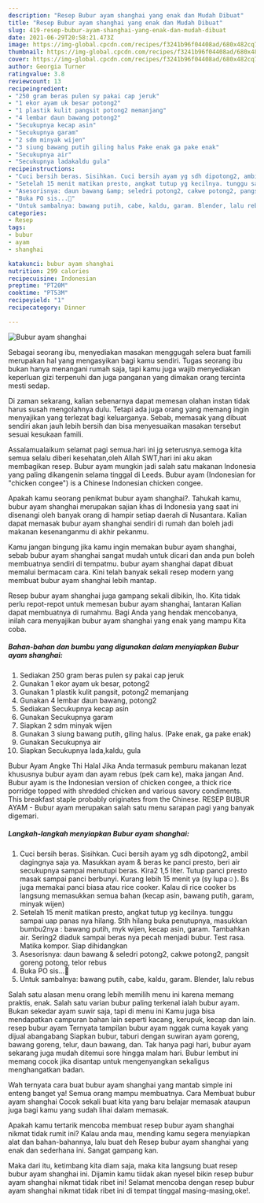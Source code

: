 ```yaml
---
description: "Resep Bubur ayam shanghai yang enak dan Mudah Dibuat"
title: "Resep Bubur ayam shanghai yang enak dan Mudah Dibuat"
slug: 419-resep-bubur-ayam-shanghai-yang-enak-dan-mudah-dibuat
date: 2021-06-29T20:58:21.473Z
image: https://img-global.cpcdn.com/recipes/f3241b96f04408ad/680x482cq70/bubur-ayam-shanghai-foto-resep-utama.jpg
thumbnail: https://img-global.cpcdn.com/recipes/f3241b96f04408ad/680x482cq70/bubur-ayam-shanghai-foto-resep-utama.jpg
cover: https://img-global.cpcdn.com/recipes/f3241b96f04408ad/680x482cq70/bubur-ayam-shanghai-foto-resep-utama.jpg
author: Georgia Turner
ratingvalue: 3.8
reviewcount: 13
recipeingredient:
- "250 gram beras pulen sy pakai cap jeruk"
- "1 ekor ayam uk besar potong2"
- "1 plastik kulit pangsit potong2 memanjang"
- "4 lembar daun bawang potong2"
- "Secukupnya kecap asin"
- "Secukupnya garam"
- "2 sdm minyak wijen"
- "3 siung bawang putih giling halus Pake enak ga pake enak"
- "Secukupnya air"
- "Secukupnya ladakaldu gula"
recipeinstructions:
- "Cuci bersih beras. Sisihkan. Cuci bersih ayam yg sdh dipotong2, ambil dagingnya saja ya. Masukkan ayam &amp; beras ke panci presto, beri air secukupnya sampai menutupi beras. Kira2 1,5 liter. Tutup panci presto masak sampai panci berbunyi. Kurang lebih 15 menit ya (sy lupa☺). Bs juga memakai panci biasa atau rice cooker. Kalau di rice cooker bs langsung memasukkan semua bahan (kecap asin, bawang putih, garam, minyak wijen)"
- "Setelah 15 menit matikan presto, angkat tutup yg kecilnya. tunggu sampai uap panas nya hilang. Stlh hilang buka penutupnya, masukkan bumbu2nya : bawang putih, myk wijen, kecap asin, garam. Tambahkan air. Sering2 diaduk sampai beras nya pecah menjadi bubur. Test rasa. Matika kompor. Siap dihidangkan"
- "Asesorisnya: daun bawang &amp; seledri potong2, cakwe potong2, pangsit goreng potong, telor rebus"
- "Buka PO sis...🥰"
- "Untuk sambalnya: bawang putih, cabe, kaldu, garam. Blender, lalu rebus"
categories:
- Resep
tags:
- bubur
- ayam
- shanghai

katakunci: bubur ayam shanghai 
nutrition: 299 calories
recipecuisine: Indonesian
preptime: "PT20M"
cooktime: "PT53M"
recipeyield: "1"
recipecategory: Dinner

---
```



![Bubur ayam shanghai](https://img-global.cpcdn.com/recipes/f3241b96f04408ad/680x482cq70/bubur-ayam-shanghai-foto-resep-utama.jpg)

Sebagai seorang ibu, menyediakan masakan menggugah selera buat famili merupakan hal yang mengasyikan bagi kamu sendiri. Tugas seorang ibu bukan hanya menangani rumah saja, tapi kamu juga wajib menyediakan keperluan gizi terpenuhi dan juga panganan yang dimakan orang tercinta mesti sedap.

Di zaman  sekarang, kalian sebenarnya dapat memesan olahan instan tidak harus susah mengolahnya dulu. Tetapi ada juga orang yang memang ingin menyajikan yang terlezat bagi keluarganya. Sebab, memasak yang dibuat sendiri akan jauh lebih bersih dan bisa menyesuaikan masakan tersebut sesuai kesukaan famili. 

Assalamualaikum selamat pagi semua.hari ini jg seterusnya.semoga kita semua selalu diberi kesehatan,oleh Allah SWT,hari ini aku akan membagikan resep. Bubur ayam mungkin jadi salah satu makanan Indonesia yang paling dikangenin selama tinggal di Leeds. Bubur ayam (Indonesian for &#34;chicken congee&#34;) is a Chinese Indonesian chicken congee.

Apakah kamu seorang penikmat bubur ayam shanghai?. Tahukah kamu, bubur ayam shanghai merupakan sajian khas di Indonesia yang saat ini disenangi oleh banyak orang di hampir setiap daerah di Nusantara. Kalian dapat memasak bubur ayam shanghai sendiri di rumah dan boleh jadi makanan kesenanganmu di akhir pekanmu.

Kamu jangan bingung jika kamu ingin memakan bubur ayam shanghai, sebab bubur ayam shanghai sangat mudah untuk dicari dan anda pun boleh membuatnya sendiri di tempatmu. bubur ayam shanghai dapat dibuat memalui bermacam cara. Kini telah banyak sekali resep modern yang membuat bubur ayam shanghai lebih mantap.

Resep bubur ayam shanghai juga gampang sekali dibikin, lho. Kita tidak perlu repot-repot untuk memesan bubur ayam shanghai, lantaran Kalian dapat membuatnya di rumahmu. Bagi Anda yang hendak mencobanya, inilah cara menyajikan bubur ayam shanghai yang enak yang mampu Kita coba.

<!--inarticleads1-->

##### Bahan-bahan dan bumbu yang digunakan dalam menyiapkan Bubur ayam shanghai:

1. Sediakan 250 gram beras pulen sy pakai cap jeruk
1. Gunakan 1 ekor ayam uk besar, potong2
1. Gunakan 1 plastik kulit pangsit, potong2 memanjang
1. Gunakan 4 lembar daun bawang, potong2
1. Sediakan Secukupnya kecap asin
1. Gunakan Secukupnya garam
1. Siapkan 2 sdm minyak wijen
1. Gunakan 3 siung bawang putih, giling halus. (Pake enak, ga pake enak)
1. Gunakan Secukupnya air
1. Siapkan Secukupnya lada,kaldu, gula


Bubur Ayam Angke Thi Halal Jika Anda termasuk pemburu makanan lezat khususnya bubur ayam dan ayam rebus (pek cam ke), maka jangan And. Bubur ayam is the Indonesian version of chicken congee, a thick rice porridge topped with shredded chicken and various savory condiments. This breakfast staple probably originates from the Chinese. RESEP BUBUR AYAM - Bubur ayam merupakan salah satu menu sarapan pagi yang banyak digemari. 

<!--inarticleads2-->

##### Langkah-langkah menyiapkan Bubur ayam shanghai:

1. Cuci bersih beras. Sisihkan. Cuci bersih ayam yg sdh dipotong2, ambil dagingnya saja ya. Masukkan ayam &amp; beras ke panci presto, beri air secukupnya sampai menutupi beras. Kira2 1,5 liter. Tutup panci presto masak sampai panci berbunyi. Kurang lebih 15 menit ya (sy lupa☺). Bs juga memakai panci biasa atau rice cooker. Kalau di rice cooker bs langsung memasukkan semua bahan (kecap asin, bawang putih, garam, minyak wijen)
1. Setelah 15 menit matikan presto, angkat tutup yg kecilnya. tunggu sampai uap panas nya hilang. Stlh hilang buka penutupnya, masukkan bumbu2nya : bawang putih, myk wijen, kecap asin, garam. Tambahkan air. Sering2 diaduk sampai beras nya pecah menjadi bubur. Test rasa. Matika kompor. Siap dihidangkan
1. Asesorisnya: daun bawang &amp; seledri potong2, cakwe potong2, pangsit goreng potong, telor rebus
1. Buka PO sis...🥰
1. Untuk sambalnya: bawang putih, cabe, kaldu, garam. Blender, lalu rebus


Salah satu alasan menu orang lebih memilih menu ini karena memang praktis, enak. Salah satu varian bubur paling terkenal ialah bubur ayam. Bukan sekedar ayam suwir saja, tapi di menu ini Kamu juga bisa mendapatkan campuran bahan lain seperti kacang, kerupuk, kecap dan lain. resep bubur ayam Ternyata tampilan bubur ayam nggak cuma kayak yang dijual abangabang Siapkan bubur, taburi dengan suwiran ayam goreng, bawang goreng, telur, daun bawang, dan. Tak hanya pagi hari, bubur ayam sekarang juga mudah ditemui sore hingga malam hari. Bubur lembut ini memang cocok jika disantap untuk mengenyangkan sekaligus menghangatkan badan. 

Wah ternyata cara buat bubur ayam shanghai yang mantab simple ini enteng banget ya! Semua orang mampu membuatnya. Cara Membuat bubur ayam shanghai Cocok sekali buat kita yang baru belajar memasak ataupun juga bagi kamu yang sudah lihai dalam memasak.

Apakah kamu tertarik mencoba membuat resep bubur ayam shanghai nikmat tidak rumit ini? Kalau anda mau, mending kamu segera menyiapkan alat dan bahan-bahannya, lalu buat deh Resep bubur ayam shanghai yang enak dan sederhana ini. Sangat gampang kan. 

Maka dari itu, ketimbang kita diam saja, maka kita langsung buat resep bubur ayam shanghai ini. Dijamin kamu tiidak akan nyesel bikin resep bubur ayam shanghai nikmat tidak ribet ini! Selamat mencoba dengan resep bubur ayam shanghai nikmat tidak ribet ini di tempat tinggal masing-masing,oke!.

